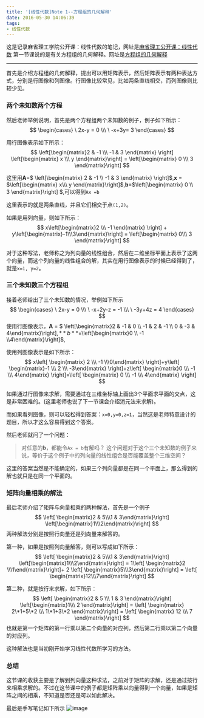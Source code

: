 ```yaml
---
title: '[线性代数]Note 1--方程组的几何解释'
date: 2016-05-30 14:06:39
tags:
- 线性代数
---
```


这是记录麻省理工学院公开课：线性代数的笔记，网址是[麻省理工公开课：线性代数](http://open.163.com/special/opencourse/daishu.html)
第一节课说的是有关方程组的几何解释。网址是[方程组的几何解释](http://open.163.com/movie/2010/11/7/3/M6V0BQC4M_M6V29E773.html)

----------
 
 首先是介绍方程组的几何解释，提出可以用矩阵表示，然后矩阵表示有两种表达方式，分别是行图像和列图像。行图像比较常见，比如两条直线相交，而列图像则比较少见。
 
### 两个未知数两个方程 ###

 然后老师举例说明，首先是两个方程组两个未知数的例子，例子如下所示：
$$
 \begin{cases}  
 \ 2x-y = 0 \\\
 \ -x+3y= 3 
 \end{cases}  
$$
 
用行图像表示如下所示：
$$
 \left[\begin{matrix}2 & -1  \\\ -1 & 3  \end{matrix} \right] \left[\begin{matrix} x \\\ y \end{matrix}\right]  = \left[\begin{matrix} 0 \\\ 3 \end{matrix}\right] 
$$

这里用**A**=$ \left[\begin{matrix} 2 & -1  \\\ -1 & 3  \end{matrix} \right]$,**x** = $\left[\begin{matrix} x\\\ y \end{matrix}\right]$,**b**=$\left[\begin{matrix} 0 \\\ 3 \end{matrix}\right] $,可以得到`Ax =b`

这里表示的就是两条直线，并且它们相交于点`(1,2)`。

如果是用列向量，则如下所示：
$$
 x\left[\begin{matrix}2 \\\ -1 \end{matrix} \right] + y\left[\begin{matrix}-1\\\3\end{matrix}\right] = \left[\begin{matrix} 0\\\ 3 \end{matrix}\right] 
$$

对于这种写法，老师称之为列向量的线性组合，然后在二维坐标平面上表示了这两个向量，而这个列向量的线性组合的解，其实在用行图像表示的时候已经得到了，就是`x=1, y=2`。

### 三个未知数三个方程组 ###
  接着老师给出了三个未知数的情况，举例如下所示
$$
 \begin{cases}  
 \ 2x-y = 0 \\\
 \ -x+2y-z = -1 \\\
 \    -3y+4z = 4
 \end{cases}  
$$ 
 使用行图像表示，**A** = $ \left[\begin{matrix}2 & -1 & 0 \\\ -1 & 2 & -1 \\\ 0 & -3 & 4\end{matrix}\right]$,**b**=$\left[\begin{matrix}0 \\\ -1 \\\4\end{matrix}\right]$,
 
 使用列图像表示是如下所示：
 $$
  x\left[ \begin{matrix} 2 \\\ -1 \\\0\end{matrix} \right]+y\left[ \begin{matrix}-1 \\\ 2 \\\ -3\end{matrix} \right]+z\left[ \begin{matrix}0 \\\ -1 \\\ 4\end{matrix} \right]=\left[ \begin{matrix} 0 \\\ -1 \\\ 4\end{matrix} \right]
 $$
 
 如果通过行图像来求解，需要通过在三维坐标轴上画出3个平面求平面的交点，这是非常困难的。(这里老师也说了下一节课会介绍消元法来求解)。
 
 而如果看列图像，则可以轻松得到答案：`x=0,y=0,z=1`，当然这是老师特意设计的题目，所以才这么容易得到这个答案。
 
 然后老师就问了一个问题：
> 对任意的**b**，都能令`Ax = b`有解吗？
这个问题对于这个三个未知数的例子来说，等价于这个例子中的列向量的线性组合是否能覆盖整个三维空间？

这里的答案当然是不能确定的，如果三个列向量都是在同一个平面上，那么得到的解也就只是在同一个平面的。

### 矩阵向量相乘的解法 ###
最后老师介绍了矩阵与向量相乘的两种解法，首先是一个例子
$$
 \left[ \begin{matrix}2 & 5\\\1 & 3\end{matrix}\right] \left[\begin{matrix}1\\\2\end{matrix}\right]
$$
两种解法分别是按照行向量还是列向量来解答的。

第一种，如果是按照列向量解答，则可以写成如下所示：
$$
 \left[ \begin{matrix}2 & 5\\\1 & 3\end{matrix}\right] \left[\begin{matrix}1\\\2\end{matrix}\right] = 1\left[ \begin{matrix}2 \\\1\end{matrix}\right]+ 2 \left[ \begin{matrix}5\\\3\end{matrix}\right] = \left[ \begin{matrix}12\\\7\end{matrix}\right]
$$

第二种，就是按行来求解，如下所示：
$$
  \left[ \begin{matrix}2 & 5 \\\ 1 & 3 \end{matrix}\right] \left[\begin{matrix}1\\\ 2 \end{matrix}\right] = \left[ \begin{matrix} 2\*1+5\*2 \\\ 1\*1+3\*2 \end{matrix}\right] = \left[ \begin{matrix} 12 \\\ 7 \end{matrix}\right]
$$
也就是第一个矩阵的第一行乘以第二个向量的对应列，然后第二行乘以第二个向量的对应列。

这种解法也是当初刚开始学习线性代数所学习的方法。

### 总结 ###
这节课的收获主要是了解到列向量这种求法，之前对于矩阵的求解，还是通过按行来相乘求解的。不过在这节课中的例子都是矩阵乘以向量得到一个向量，如果是矩阵之间的相乘，不知道是否还是可以如此解决。

最后是手写笔记如下所示
 ![image](http://7xrluf.com1.z0.glb.clouddn.com/%E6%89%AB%E6%8F%8F_20160529215117.jpg)
